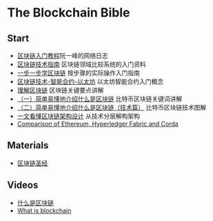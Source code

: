# The Blockchain Bible

## Start 

- [区块链入门教程](http://www.ruanyifeng.com/blog/2017/12/blockchain-tutorial.html)阮一峰的网络日志
- [区块链技术指南](https://yeasy.gitbooks.io/blockchain_guide) 区块链领域比较系统的入门资料
- [一步一步学区块链](http://blog.csdn.net/jwter87/article/details/53322642) 按步骤的实际操作入门指南
- [区块链技术-智能合约-以太坊](http://ethfans.org/posts/block-chain-technology-smart-contracts-and-ethereum) 以太坊智能合约入门概念
- [理解区块链](http://blog.csdn.net/csolo/article/details/52858236) 区块链关键要点讲解
- [（一）简单易懂地介绍什么是区块链](https://zhuanlan.zhihu.com/p/22228902) 比特币区块链关键词讲解
- [（二）简单易懂地介绍什么是区块链（技术篇）](https://zhuanlan.zhihu.com/p/23243289) 比特币区块链技术图解
- [一文看懂区块链架构设计](http://www.8btc.com/ebook-blockchain) 从技术分层解构架构
- [Comparison of Ethereum, Hyperledger Fabric and Corda](https://medium.com/@philippsandner/comparison-of-ethereum-hyperledger-fabric-and-corda-21c1bb9442f6)


## Materials

- [区块链圣经](https://raw.githubusercontent.com/the-blockchain-bible/readme/master/assets/materials/The-BlockChain-Bible.pdf) 

## Videos

- [什么是区块链](http://203.205.158.70/vhot2.qqvideo.tc.qq.com/A1czrJOu8c2vdieFokoRsTBqaJSHlj81-u40hbPKxZj8/j1307gpzywd.m701.mp4?vkey=AAA7158B988800589EBD3C96096225B615B2F30461661A82EC468062601B619042F277906CD39F49A6A813068445E301DCCA52A1B82C57ADB4E7E77208E121E45A0371D58CCD331BDCC6FDCA8DA77BAEB17A0A754B4EDF1BCBAA28AA3C0B197DAA498BEB900CCAAEE52AA8D74F784120CF8F6E7C5059CBF6&br=29&platform=2&fmt=auto&level=0&sdtfrom=v1010&guid=f0e4d33ff423fcf04739d1ba1718e31e) 
- [What is blockchain](http://203.205.158.75/vhot2.qqvideo.tc.qq.com/AkxwKosyyEZ10RNUziRoanB7vRnry47pGbcpeeWZJzA0/d1307m66gn8.m701.mp4?vkey=9872F3AC37F5E4FEAA472F13AB11090FDCC30B1F8F10715842327CF713EDDA8038B3F44AF512E141504039C5738C1D5673385E02068AC59CAD25FFDC0F4DED35C4A318B588C866E0CC8E26B8228652A1D55B7C932452B4FDB4CD82086FF2C750A35985A928401A61D7D58C9A9245E78A792B91194169D067&br=29&platform=2&fmt=auto&level=0&sdtfrom=v1010&guid=f0e4d33ff423fcf04739d1ba1718e31e)